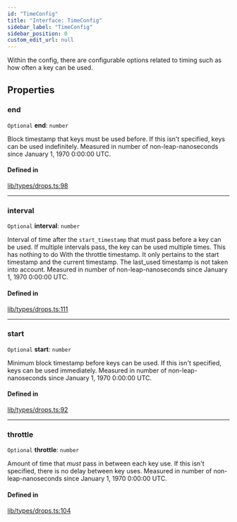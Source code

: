 ```yaml
---
id: "TimeConfig"
title: "Interface: TimeConfig"
sidebar_label: "TimeConfig"
sidebar_position: 0
custom_edit_url: null
---
```


Within the config, there are configurable options related to timing such as how often a key can be used.

## Properties

### end

 `Optional` **end**: `number`

Block timestamp that keys must be used before. If this isn't specified, keys can be used indefinitely.
Measured in number of non-leap-nanoseconds since January 1, 1970 0:00:00 UTC.

#### Defined in

[lib/types/drops.ts:98](https://github.com/keypom/keypom-js/blob/9a866ee41/packages/core/src/lib/types/drops.ts#L98)

___

### interval

 `Optional` **interval**: `number`

Interval of time after the `start_timestamp` that must pass before a key can be used. If multiple intervals pass, the key can be used multiple times.
This has nothing to do With the throttle timestamp. It only pertains to the start timestamp and the current timestamp. The last_used timestamp is not taken into account.
Measured in number of non-leap-nanoseconds since January 1, 1970 0:00:00 UTC.

#### Defined in

[lib/types/drops.ts:111](https://github.com/keypom/keypom-js/blob/9a866ee41/packages/core/src/lib/types/drops.ts#L111)

___

### start

 `Optional` **start**: `number`

Minimum block timestamp before keys can be used. If this isn't specified, keys can be used immediately.
Measured in number of non-leap-nanoseconds since January 1, 1970 0:00:00 UTC.

#### Defined in

[lib/types/drops.ts:92](https://github.com/keypom/keypom-js/blob/9a866ee41/packages/core/src/lib/types/drops.ts#L92)

___

### throttle

 `Optional` **throttle**: `number`

Amount of time that *must* pass in between each key use. If this isn't specified, there is no delay between key uses.
Measured in number of non-leap-nanoseconds since January 1, 1970 0:00:00 UTC.

#### Defined in

[lib/types/drops.ts:104](https://github.com/keypom/keypom-js/blob/9a866ee41/packages/core/src/lib/types/drops.ts#L104)
